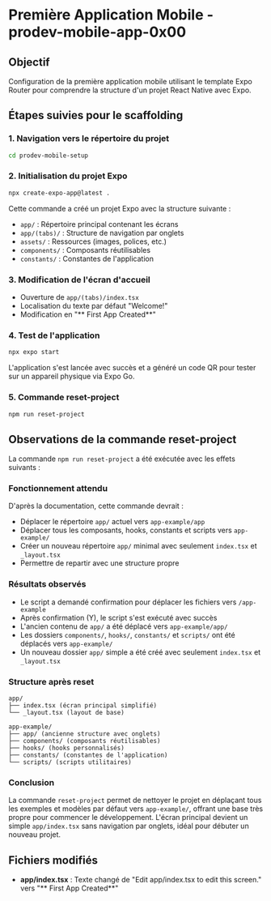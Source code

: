 # Première Application Mobile - prodev-mobile-app-0x00

## Objectif
Configuration de la première application mobile utilisant le template Expo Router pour comprendre la structure d'un projet React Native avec Expo.

## Étapes suivies pour le scaffolding

### 1. Navigation vers le répertoire du projet
```bash
cd prodev-mobile-setup
```

### 2. Initialisation du projet Expo
```bash
npx create-expo-app@latest .
```
Cette commande a créé un projet Expo avec la structure suivante :
- `app/` : Répertoire principal contenant les écrans
- `app/(tabs)/` : Structure de navigation par onglets
- `assets/` : Ressources (images, polices, etc.)
- `components/` : Composants réutilisables
- `constants/` : Constantes de l'application

### 3. Modification de l'écran d'accueil
- Ouverture de `app/(tabs)/index.tsx`
- Localisation du texte par défaut "Welcome!"
- Modification en "** First App Created**"

### 4. Test de l'application
```bash
npx expo start
```
L'application s'est lancée avec succès et a généré un code QR pour tester sur un appareil physique via Expo Go.

### 5. Commande reset-project
```bash
npm run reset-project
```

## Observations de la commande reset-project

La commande `npm run reset-project` a été exécutée avec les effets suivants :

### Fonctionnement attendu
D'après la documentation, cette commande devrait :
- Déplacer le répertoire `app/` actuel vers `app-example/app`
- Déplacer tous les composants, hooks, constants et scripts vers `app-example/`
- Créer un nouveau répertoire `app/` minimal avec seulement `index.tsx` et `_layout.tsx`
- Permettre de repartir avec une structure propre

### Résultats observés
- Le script a demandé confirmation pour déplacer les fichiers vers `/app-example`
- Après confirmation (Y), le script s'est exécuté avec succès
- L'ancien contenu de `app/` a été déplacé vers `app-example/app/`
- Les dossiers `components/`, `hooks/`, `constants/` et `scripts/` ont été déplacés vers `app-example/`
- Un nouveau dossier `app/` simple a été créé avec seulement `index.tsx` et `_layout.tsx`

### Structure après reset
```
app/
├── index.tsx (écran principal simplifié)
└── _layout.tsx (layout de base)

app-example/
├── app/ (ancienne structure avec onglets)
├── components/ (composants réutilisables)
├── hooks/ (hooks personnalisés)
├── constants/ (constantes de l'application)
└── scripts/ (scripts utilitaires)
```

### Conclusion
La commande `reset-project` permet de nettoyer le projet en déplaçant tous les exemples et modèles par défaut vers `app-example/`, offrant une base très propre pour commencer le développement. L'écran principal devient un simple `app/index.tsx` sans navigation par onglets, idéal pour débuter un nouveau projet.

## Fichiers modifiés
- **app/index.tsx** : Texte changé de "Edit app/index.tsx to edit this screen." vers "** First App Created**"
